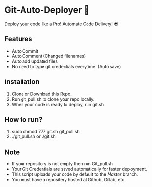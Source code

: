 # Git-Auto-Deployer 🚀
Deploy your code like a Pro! Automate Code Delivery! 😎

## Features
- Auto Commit
- Auto Comment (Changed filenames)
- Auto add updated files
- No need to type git credentials everytime. (Auto save)

## Installation
1. Clone or Download this Repo.
2. Run git_pull.sh to clone your repo locally.
3. When your code is ready to deploy, run git.sh

## How to run?
1. sudo chmod 777 git.sh git_pull.sh
2. ./git_pull.sh or ./git.sh

## Note
- If your repository is not empty then run Git_pull.sh
- Your Git Credentials are saved automatically for faster deployment.
- This script uploads your code by default to the *Master* branch.
- You must have a repositery hosted at Github, Gitlab, etc.
